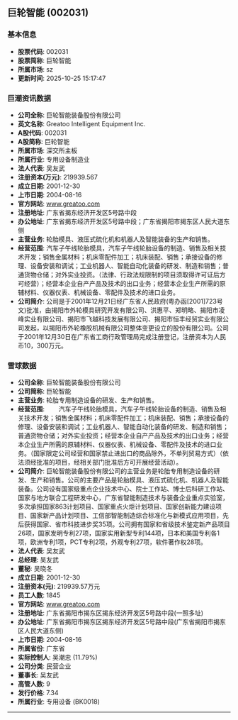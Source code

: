 ## 巨轮智能 (002031)

### 基本信息

- **股票代码**: 002031
- **股票简称**: 巨轮智能
- **所属市场**: sz
- **更新时间**: 2025-10-25 15:17:47

### 巨潮资讯数据

- **公司全称**: 巨轮智能装备股份有限公司
- **英文名称**: Greatoo Intelligent Equipment Inc.
- **A股代码**: 002031
- **A股简称**: 巨轮智能
- **所属市场**: 深交所主板
- **所属行业**: 专用设备制造业
- **法人代表**: 吴友武
- **注册资本(万元)**: 219939.567
- **成立日期**: 2001-12-30
- **上市日期**: 2004-08-16
- **官方网站**: www.greatoo.com
- **注册地址**: 广东省揭东经济开发区5号路中段
- **办公地址**: 广东省揭东经济开发区5号路中段；广东省揭阳市揭东区人民大道东侧
- **主营业务**: 轮胎模具、液压式硫化机和机器人及智能装备的生产和销售。
- **经营范围**: 汽车子午线轮胎模具，汽车子午线轮胎设备的制造、销售及相关技术开发；销售金属材料；机床零配件加工；机床装配、销售；承接设备的修理、设备安装和调试；工业机器人、智能自动化装备的研发、制造和销售；普通货物仓储；对外实业投资。（法律、行政法规限制的项目须取得许可证后方可经营）；经营本企业自产产品及技术的出口业务；经营本企业生产所需的原辅材料、仪器仪表、机械设备、零配件及技术的进口业务。
- **公司简介**: 公司是于2001年12月21日经广东省人民政府(粤办函[2001]723号文)批准，由揭阳市外轮模具研究开发有限公司、洪惠平、郑明略、揭阳市凌峰实业有限公司、揭阳市飞越科技发展有限公司、揭阳市恒丰经贸实业有限公司发起，以揭阳市外轮橡胶机械有限公司整体变更设立的股份有限公司。公司于2001年12月30日在广东省工商行政管理局完成注册登记，注册资本为人民币10，300万元。

### 雪球数据

- **公司全称**: 巨轮智能装备股份有限公司
- **公司简称**: 巨轮智能
- **主营业务**: 轮胎专用制造设备的研发、生产和销售。
- **经营范围**: 　　汽车子午线轮胎模具，汽车子午线轮胎设备的制造、销售及相关技术开发；销售金属材料；机床零配件加工；机床装配、销售；承接设备的修理、设备安装和调试；工业机器人、智能自动化装备的研发、制造和销售；普通货物仓储；对外实业投资；经营本企业自产产品及技术的出口业务；经营本企业生产所需的原辅材料、仪器仪表、机械设备、零配件及技术的进口业务。（国家限定公司经营和国家禁止进出口的商品除外，不单列贸易方式）（依法须经批准的项目，经相关部门批准后方可开展经营活动）。
- **公司简介**: 巨轮智能装备股份有限公司的主营业务是轮胎专用制造设备的研发、生产和销售。公司的主要产品是轮胎模具、液压式硫化机、机器人及智能装备。公司设有国家级重点企业技术中心、院士工作站、博士后科研工作站、国家与地方联合工程研发中心，广东省智能制造技术与装备企业重点实验室，多次承担国家863计划项目、国家重点火炬计划项目、国家创新能力建设项目、国家新产品计划项目、工信部智能制造综合标准化与新模式应用项目，先后获得国家、省市科技进步奖35项。公司拥有国家和省级技术鉴定新产品项目26项，国家发明专利27项，国家实用新型专利144项，日本和美国专利各1项，欧洲专利1项，PCT专利2项，外观专利27项，软件著作权28项。
- **法人代表**: 吴友武
- **总经理**: 吴友武
- **董秘**: 吴晓冬
- **成立日期**: 2001-12-30
- **注册资本(元)**: 219939.57万元
- **员工人数**: 1845
- **官方网站**: www.greatoo.com
- **注册地址**: 广东省揭阳市揭东区揭东经济开发区5号路中段(一照多址)
- **办公地址**: 广东省揭阳市揭东区揭东经济开发区5号路中段(广东省揭阳市揭东区人民大道东侧)
- **上市日期**: 2004-08-16
- **所属省份**: 广东省
- **实际控制人**: 吴潮忠 (11.79%)
- **公司分类**: 民营企业
- **董事长**: 吴友武
- **高管人数**: 9
- **发行价格**: 7.34
- **所属行业**: 专用设备 (BK0018)

---